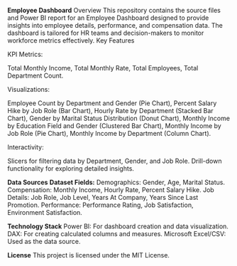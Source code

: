 **Employee Dashboard**
Overview
This repository contains the source files and Power BI report for an Employee Dashboard designed to provide insights into employee details, performance, and compensation data. The dashboard is tailored for HR teams and decision-makers to monitor workforce metrics effectively.
Key Features

KPI Metrics:

Total Monthly Income,
Total Monthly Rate,
Total Employees,
Total Department Count.

Visualizations:

Employee Count by Department and Gender (Pie Chart),
Percent Salary Hike by Job Role (Bar Chart),
Hourly Rate by Department (Stacked Bar Chart),
Gender by Marital Status Distribution (Donut Chart),
Monthly Income by Education Field and Gender (Clustered Bar Chart),
Monthly Income by Job Role (Pie Chart),
Monthly Income by Department (Column Chart).

Interactivity:

Slicers for filtering data by Department, Gender, and Job Role.
Drill-down functionality for exploring detailed insights.

**Data Sources**
**Dataset Fields:**
Demographics: Gender, Age, Marital Status.
Compensation: Monthly Income, Hourly Rate, Percent Salary Hike.
Job Details: Job Role, Job Level, Years At Company, Years Since Last Promotion.
Performance: Performance Rating, Job Satisfaction, Environment Satisfaction.


**Technology Stack**
Power BI: For dashboard creation and data visualization.
DAX: For creating calculated columns and measures.
Microsoft Excel/CSV: Used as the data source.

**License**
This project is licensed under the MIT License.
